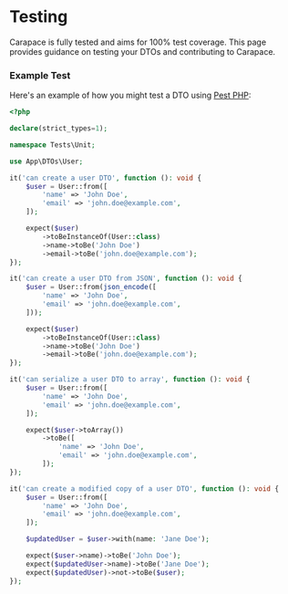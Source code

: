 # Testing

Carapace is fully tested and aims for 100% test coverage. This page provides guidance on testing your DTOs and contributing to Carapace.

### Example Test

Here's an example of how you might test a DTO using [Pest PHP](https://pestphp.com/):

```php
<?php

declare(strict_types=1);

namespace Tests\Unit;

use App\DTOs\User;

it('can create a user DTO', function (): void {
    $user = User::from([
        'name' => 'John Doe',
        'email' => 'john.doe@example.com',
    ]);

    expect($user)
        ->toBeInstanceOf(User::class)
        ->name->toBe('John Doe')
        ->email->toBe('john.doe@example.com');
});

it('can create a user DTO from JSON', function (): void {
    $user = User::from(json_encode([
        'name' => 'John Doe',
        'email' => 'john.doe@example.com',
    ]));

    expect($user)
        ->toBeInstanceOf(User::class)
        ->name->toBe('John Doe')
        ->email->toBe('john.doe@example.com');
});

it('can serialize a user DTO to array', function (): void {
    $user = User::from([
        'name' => 'John Doe',
        'email' => 'john.doe@example.com',
    ]);

    expect($user->toArray())
        ->toBe([
            'name' => 'John Doe',
            'email' => 'john.doe@example.com',
        ]);
});

it('can create a modified copy of a user DTO', function (): void {
    $user = User::from([
        'name' => 'John Doe',
        'email' => 'john.doe@example.com',
    ]);

    $updatedUser = $user->with(name: 'Jane Doe');

    expect($user->name)->toBe('John Doe');
    expect($updatedUser->name)->toBe('Jane Doe');
    expect($updatedUser)->not->toBe($user);
});
```
